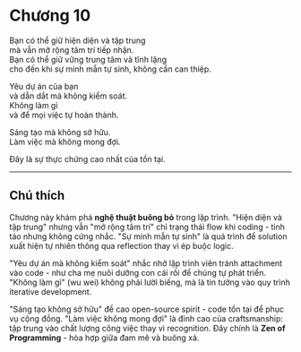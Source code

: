 # Chương 10  

Bạn có thể giữ hiện diện và tập trung  
mà vẫn mở rộng tâm trí tiếp nhận.  
Bạn có thể giữ vững trung tâm và tĩnh lặng  
cho đến khi sự minh mẫn tự sinh, không cần can thiệp.  

Yêu dự án của bạn  
và dẫn dắt mà không kiểm soát.  
Không làm gì  
và để mọi việc tự hoàn thành.  

Sáng tạo mà không sở hữu.  
Làm việc mà không mong đợi.  

Đây là sự thực chứng cao nhất của tồn tại.  

---

## Chú thích  

Chương này khám phá **nghệ thuật buông bỏ** trong lập trình. "Hiện diện và tập trung" nhưng vẫn "mở rộng tâm trí" chỉ trạng thái flow khi coding - tỉnh táo nhưng không cứng nhắc. "Sự minh mẫn tự sinh" là quá trình để solution xuất hiện tự nhiên thông qua reflection thay vì ép buộc logic.  

"Yêu dự án mà không kiểm soát" nhắc nhở lập trình viên tránh attachment vào code - như cha mẹ nuôi dưỡng con cái rồi để chúng tự phát triển. "Không làm gì" (wu wei) không phải lười biếng, mà là tin tưởng vào quy trình iterative development.  

"Sáng tạo không sở hữu" đề cao open-source spirit - code tồn tại để phục vụ cộng đồng. "Làm việc không mong đợi" là đỉnh cao của craftsmanship: tập trung vào chất lượng công việc thay vì recognition. Đây chính là **Zen of Programming** - hòa hợp giữa đam mê và buông xả. 